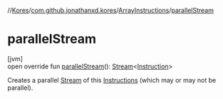 //[Kores](../../../index.md)/[com.github.jonathanxd.kores](../index.md)/[ArrayInstructions](index.md)/[parallelStream](parallel-stream.md)

# parallelStream

[jvm]\
open override fun [parallelStream](parallel-stream.md)(): [Stream](https://docs.oracle.com/javase/8/docs/api/java/util/stream/Stream.html)<[Instruction](../-instruction/index.md)>

Creates a parallel [Stream](https://docs.oracle.com/javase/8/docs/api/java/util/stream/Stream.html) of this [Instructions](../-instructions/index.md) (which may or may not be parallel).
